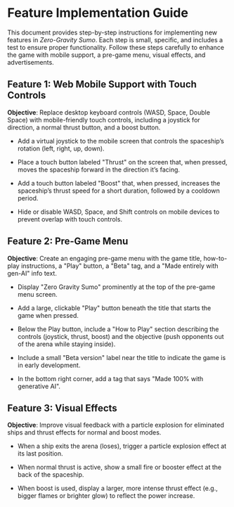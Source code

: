 Feature Implementation Guide
============================

This document provides step-by-step instructions for implementing new features in _Zero-Gravity Sumo_. Each step is small, specific, and includes a test to ensure proper functionality. Follow these steps carefully to enhance the game with mobile support, a pre-game menu, visual effects, and advertisements.

Feature 1: Web Mobile Support with Touch Controls
-------------------------------------------------

**Objective**: Replace desktop keyboard controls (WASD, Space, Double Space) with mobile-friendly touch controls, including a joystick for direction, a normal thrust button, and a boost button.

*   Add a virtual joystick to the mobile screen that controls the spaceship’s rotation (left, right, up, down).
    
*   Place a touch button labeled "Thrust" on the screen that, when pressed, moves the spaceship forward in the direction it’s facing.
    
*   Add a touch button labeled "Boost" that, when pressed, increases the spaceship’s thrust speed for a short duration, followed by a cooldown period.
    
*   Hide or disable WASD, Space, and Shift controls on mobile devices to prevent overlap with touch controls.
    

Feature 2: Pre-Game Menu
------------------------

**Objective**: Create an engaging pre-game menu with the game title, how-to-play instructions, a "Play" button, a "Beta" tag, and a "Made entirely with gen-AI" info text.

*   Display "Zero Gravity Sumo" prominently at the top of the pre-game menu screen.

*   Add a large, clickable "Play" button beneath the title that starts the game when pressed.
    
*   Below the Play button, include a "How to Play" section describing the controls (joystick, thrust, boost) and the objective (push opponents out of the arena while staying inside).
    
*   Include a small "Beta version" label near the title to indicate the game is in early development.

*   In the bottom right corner, add a tag that says "Made 100% with generative AI".
    

Feature 3: Visual Effects
-------------------------

**Objective**: Improve visual feedback with a particle explosion for eliminated ships and thrust effects for normal and boost modes.

*   When a ship exits the arena (loses), trigger a particle explosion effect at its last position.
    
*   When normal thrust is active, show a small fire or booster effect at the back of the spaceship.
    
*   When boost is used, display a larger, more intense thrust effect (e.g., bigger flames or brighter glow) to reflect the power increase.